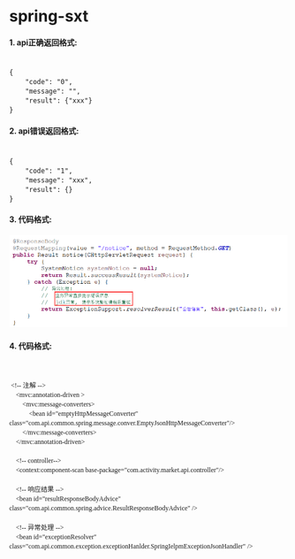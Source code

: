 # spring-sxt

#### 1. api正确返回格式:

<code>
{
    "code": "0",
	"message": "", 
	"result": {"xxx"}
}
</code>

#### 2. api错误返回格式:
<code>
{
    "code": "1",
	"message": "xxx", 
	"result": {}
}
</code>

#### 3. 代码格式:
![](https://raw.githubusercontent.com/what-sxt/spring-sxt/master/template.png)

#### 4. 代码格式:
<pre><code>
<font style='font-family:Comic Sans MS'>
 &lt;!-- 注解 --&gt;
	&lt;mvc:annotation-driven &gt;
		&lt;mvc:message-converters&gt;
			&lt;bean id=&quot;emptyHttpMessageConverter&quot; class=&quot;com.api.common.spring.message.conver.EmptyJsonHttpMessageConverter&quot;/&gt;
		&lt;/mvc:message-converters&gt;
	&lt;/mvc:annotation-driven&gt;
	
	&lt;!-- controller--&gt;
	&lt;context:component-scan base-package=&quot;com.activity.market.api.controller&quot;/&gt;
	
	&lt;!-- 响应结果 --&gt;
	&lt;bean id=&quot;resultResponseBodyAdvice&quot; class=&quot;com.api.common.spring.advice.ResultResponseBodyAdvice&quot; /&gt;
	
	&lt;!-- 异常处理 --&gt;
	&lt;bean id=&quot;exceptionResolver&quot; class=&quot;com.api.common.exception.exceptionHanlder.SpringIelpmExceptionJsonHandler&quot; /&gt;
	</font>
</code></pre>


















